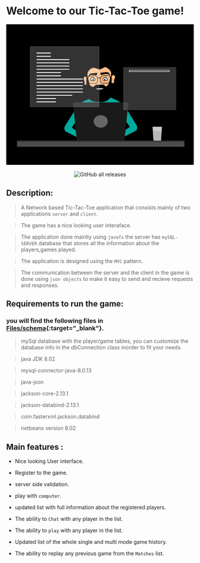 # Welcome to our Tic-Tac-Toe game!

![](https://github.com/AbdlrahmanSaberAbdo/AbdlrahmanSaberAbdo/blob/main/thoughtworks-gif_dribbble.gif)

<p align="center">
<img alt="GitHub all releases" src="https://img.shields.io/github/downloads/Vette1123/Insects-Game/total?color=%23F6E7D8&label=Java&logo=Java&logoColor=%23E45826&style=for-the-badge">
</p>

## Description:

> A Network based Tic-Tac-Toe application that consists mainly of two applications `server` and `client`.

> The game has a nice looking user interaface.

> The application done mainliy using `javafx` the server has `mySQL-SERVER` database that stores all the information about the players,games played.

> The application is designed using the `MVC` pattern.

> The communication between the server and the client in the game is done using `json objects` to make it easy to send and recieve requests and responses.

## Requirements to run the game:

### you will find the following files in [Files/schema](https://github.com/Mohamedfadah/Tick-Tack-Toe/tree/main/Documentation/Database){:target="\_blank"}.

> mySql database with the player/game tables, you can customize the database info in the dbConnection class inorder to fit your needs.

> java JDK 8.02

> mysql-connector-java-8.0.13

> java-json

> jackson-core-2.13.1

> jackson-databind-2.13.1

> com.fasterxml.jackson.databind

> netbeans version 8.02

## Main features :

- Nice looking User interface.

- Register to the game.

- server side validation.

- play with `computer`.

- updated list with full information about the registered players.

- The ability to `Chat` with any player in the list.

- The ability to `play` with any player in the list.

- Updated list of the whole single and multi mode game history.

- The ability to replay any previous game from the `Matches` list.
